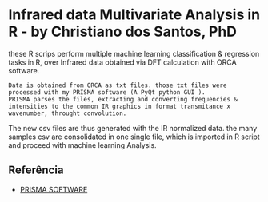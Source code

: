 
# Infrared data Multivariate Analysis in R - by Christiano dos Santos, PhD

these R scrips perform multiple machine learning classification & regression tasks in R, over Infrared data obtained via DFT calculation with ORCA software.

    Data is obtained from ORCA as txt files. those txt files were processed with my PRISMA software (A PyQt python GUI ). 
    PRISMA parses the files, extracting and converting frequencies & intensities to the common IR graphics in format transmitance x wavenumber, throught convolution.

The new csv files are thus generated with the IR normalized data.
the many samples csv are consolidated in one single file, which is imported in R script and proceed with machine learning Analysis.


## Referência

 - [PRISMA SOFTWARE](https://github.com/chris-santos/Prisma_DFT)
 
